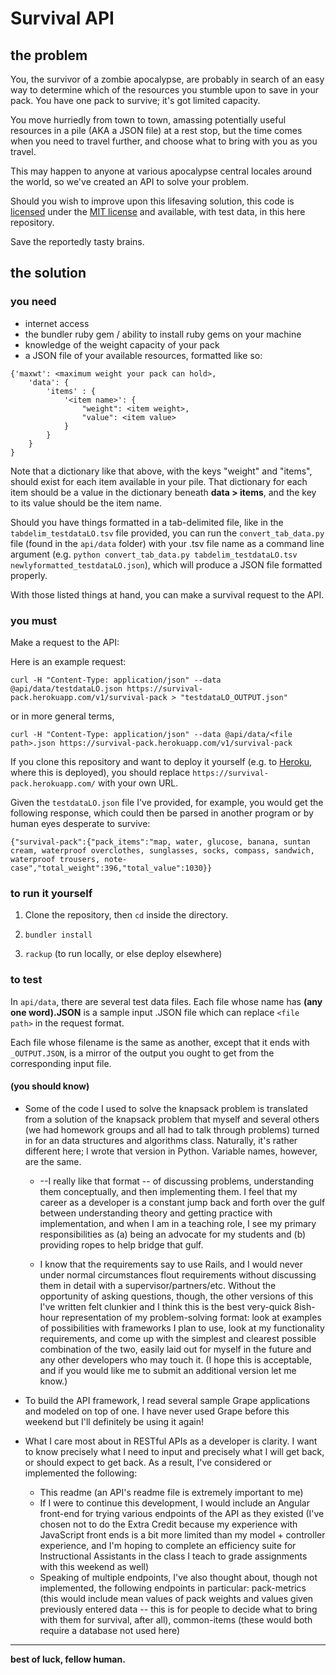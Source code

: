 # Survival API

## the problem

You, the survivor of a zombie apocalypse, are probably in search of an easy way to determine which of the resources you stumble upon to save in your pack. You have one pack to survive; it's got limited capacity.

You move hurriedly from town to town, amassing potentially useful resources in a pile (AKA a JSON file) at a rest stop, but the time comes when you need to travel further, and choose what to bring with you as you travel.

This may happen to anyone at various apocalypse central locales around the world, so we've created an API to solve your problem.

Should you wish to improve upon this lifesaving solution, this code is [licensed]("https://github.com/aerenchyma/survival-pack-api/blob/master/LICENSE") under the [MIT license]("http://opensource.org/licenses/MIT") and available, with test data, in this here repository.

Save the reportedly tasty brains.

## the solution

### you need

- internet access
- the bundler ruby gem / ability to install ruby gems on your machine
- knowledge of the weight capacity of your pack
- a JSON file of your available resources, formatted like so:

``` 
{'maxwt': <maximum weight your pack can hold>,
	'data': {
		'items' : {
			'<item name>': {
				"weight": <item weight>,
				"value": <item value>
			} 
		}	
  	}
} 
```

Note that a dictionary like that above, with the keys "weight" and "items", should exist for each item available in your pile. That dictionary for each item should be a value in the dictionary beneath **data > items**, and the key to its value should be the item name.

Should you have things formatted in a tab-delimited file, like in the ``` tabdelim_testdataLO.tsv ``` file provided, you can run the ``` convert_tab_data.py ``` file (found in the ``` api/data ``` folder) with your .tsv file name as a command line argument (e.g. ``` python convert_tab_data.py tabdelim_testdataLO.tsv newlyformatted_testdataLO.json ```), which will produce a JSON file formatted properly.

With those listed things at hand, you can make a survival request to the API.

### you must

Make a request to the API:

Here is an example request:

```
curl -H "Content-Type: application/json" --data @api/data/testdataLO.json https://survival-pack.herokuapp.com/v1/survival-pack > "testdataLO_OUTPUT.json" 
```
or in more general terms,

```
curl -H "Content-Type: application/json" --data @api/data/<file path>.json https://survival-pack.herokuapp.com/v1/survival-pack

```

If you clone this repository and want to deploy it yourself (e.g. to [Heroku]("http://heroku.com"), where this is deployed), you should replace ``` https://survival-pack.herokuapp.com/ ``` with your own URL.

Given the ``` testdataLO.json ``` file I've provided, for example, you would get the following response, which could then be parsed in another program or by human eyes desperate to survive:

```
{"survival-pack":{"pack_items":"map, water, glucose, banana, suntan cream, waterproof overclothes, sunglasses, socks, compass, sandwich, waterproof trousers, note-case","total_weight":396,"total_value":1030}}
```

### to run it yourself

1. Clone the repository, then ``` cd ``` inside the directory.

2. ``` bundler install ``` 

3. ``` rackup ``` (to run locally, or else deploy elsewhere)

### to test

In ``` api/data ```, there are several test data files. Each file whose name has **(any one word).JSON** is a sample input .JSON file which can replace ``` <file path> ``` in the request format. 

Each file whose filename is the same as another, except that it ends with ``` _OUTPUT.JSON ```, is a mirror of the output you ought to get from the corresponding input file.

#### (you should know)

- Some of the code I used to solve the knapsack problem is translated from a solution of the knapsack problem that myself and several others (we had homework groups and all had to talk through problems) turned in for an data structures and algorithms class. Naturally, it's rather different here; I wrote that version in Python. Variable names, however, are the same. 

	- --I really like that format -- of discussing problems, understanding them conceptually, and then implementing them. I feel that my career as a developer is a constant jump back and forth over the gulf between understanding theory and getting practice with implementation, and when I am in a teaching role, I see my primary responsibilities as (a) being an advocate for my students and (b) providing ropes to help bridge that gulf.

	- I know that the requirements say to use Rails, and I would never under normal circumstances flout requirements without discussing them in detail with a supervisor/partners/etc. Without the opportunity of asking questions, though, the other versions of this I've written felt clunkier and I think this is the best very-quick 8ish-hour representation of my problem-solving format: look at examples of possibilities with frameworks I plan to use, look at my functionality requirements, and come up with the simplest and clearest possible combination of the two, easily laid out for myself in the future and any other developers who may touch it. 
			(I hope this is acceptable, and if you would like me to submit an additional version let me know.)

- To build the API framework, I read several sample Grape applications and modeled on top of one. I have never used Grape before this weekend but I'll definitely be using it again!

- What I care most about in RESTful APIs as a developer is clarity. I want to know precisely what I need to input and precisely what I will get back, or should expect to get back. As a result, I've considered or implemented the following:
	- This readme (an API's readme file is extremely important to me)
	- If I were to continue this development, I would include an Angular front-end for trying various endpoints of the API as they existed (I've chosen not to do the Extra Credit because my experience with JavaScript front ends is a bit more limited than my model + controller experience, and I'm hoping to complete an efficiency suite for Instructional Assistants in the class I teach to grade assignments with this weekend as well)
	- Speaking of multiple endpoints, I've also thought about, though not implemented, the following endpoints in particular: pack-metrics (this would include mean values of pack weights and values given previously entered data -- this is for people to decide what to bring with them for survival, after all), common-items (these would both require a database not used here)

---

**best of luck, fellow human.**


